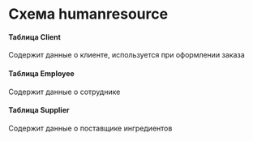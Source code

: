 # Схема humanresource
#### Таблица Client
Содержит данные о клиенте, используется при оформлении заказа
#### Таблица Employee
Содержит данные о сотруднике
#### Таблица Supplier
Содержит данные о поставщике ингредиентов
